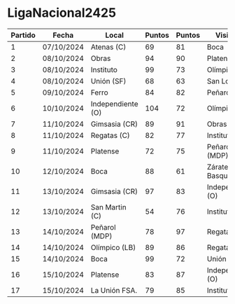 # LigaNacional2425

| Partido | Fecha            | Local            | Puntos | Puntos | Visitante             |
|-------|----------------------|----------------------|-------|-------|------------------------|
| 1 | 07/10/2024        | Atenas (C)        | 69  | 81  | Boca         |
| 2 | 08/10/2024        | Obras        | 94  | 90  | Platense         |
| 3 | 08/10/2024        | Instituto        | 99  | 73  | Olímpico (LB)         |
| 4 | 08/10/2024        | Unión (SF)        | 68  | 63  | San Lorenzo         |
| 5 | 09/10/2024        | Ferro        | 84  | 82  | Peñarol (MLP)         |
| 6 | 10/10/2024        | Independiente (O)        | 104  | 72  | Olímpico (LB)         |
| 7 | 11/10/2024        | Gimsasia (CR)        | 89  | 91  | Obras         |
| 8 | 11/10/2024        | Regatas (C)        | 82  | 77  | Instituto         |
| 9 | 11/10/2024        | Platense        | 72  | 75  | Peñarol (MDP)         |
| 10 | 12/10/2024        | Boca        | 88  | 61  | Zárate Basquet         |
| 11 | 13/10/2024        | Gimsasia (CR)        | 97  | 83  | Independiente (O)         |
| 12 | 13/10/2024        | San Martin (C)        | 54  | 76  | Instituto         |
| 13 | 14/10/2024        | Peñarol (MDP)        | 78  | 97  | Regatas (C)         |
| 14 | 14/10/2024        | Olímpico (LB)        | 89  | 86  | Regatas (C)        |
| 15 | 14/10/2024        | Boca        | 99  | 72  | Unión (SF)         |
| 16 | 15/10/2024        | Platense        | 83  | 87  | Independiente (O) |
| 17 | 15/10/2024        | La Unión FSA.        | 79  | 85  | Instituto         |